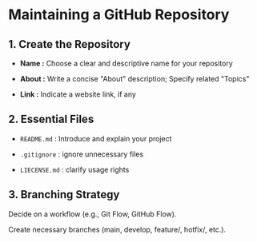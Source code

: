 # Maintaining a GitHub Repository

## 1. Create the Repository

- **Name :** Choose a clear and descriptive name for your repository

- **About :** Write a concise "About" description; Specify related "Topics"

- **Link :** Indicate a website link, if any

## 2. Essential Files

- `README.md` : Introduce and explain your project

- `.gitignore` : ignore unnecessary files

- `LIECENSE.md` : clarify usage rights

## 3. Branching Strategy

Decide on a workflow (e.g., Git Flow, GitHub Flow).

Create necessary branches (main, develop, feature/, hotfix/, etc.).
